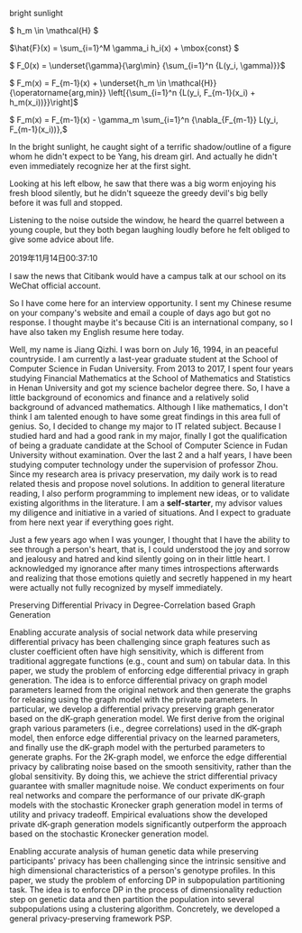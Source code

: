 bright sunlight

$ h_m \in \mathcal{H} $ 

$\hat{F}(x) = \sum_{i=1}^M \gamma_i h_i(x) + \mbox{const} $ 

$ F_0(x) = \underset{\gamma}{\arg\min} {\sum_{i=1}^n {L(y_i, \gamma)}}$ 

$ F_m(x) = F_{m-1}(x) + \underset{h_m \in \mathcal{H}}{\operatorname{arg\,min}} \left[{\sum_{i=1}^n {L(y_i, F_{m-1}(x_i) + h_m(x_i))}}\right]$ 

$ F_m(x) = F_{m-1}(x) - \gamma_m \sum_{i=1}^n {\nabla_{F_{m-1}} L(y_i, F_{m-1}(x_i))},$ 

In the bright sunlight, he caught sight of a terrific shadow/outline of a figure whom he didn't expect to be Yang, his dream girl. And actually he didn't even immediately recognize her at the first sight.

Looking at his left elbow, he saw that there was a big worm enjoying his fresh blood silently, but he didn't squeeze the greedy devil's big belly before it was full and stopped. 

Listening to the noise outside the window, he heard the quarrel between a young couple, but they both began laughing loudly before he felt obliged to give some advice about life.

2019年11月14日00:37:10

I saw the news that Citibank would have a campus talk at our school on its WeChat official account.

So I have come here for an interview opportunity. I sent my Chinese resume on your company's website and email a couple of days ago but got no response. I thought maybe it's because Citi is an international company, so I have also taken my English resume here today.  

Well, my name is Jiang Qizhi. I was born on July 16, 1994, in an peaceful countryside. I am currently a last-year graduate student at the School of Computer Science in Fudan University. From 2013 to 2017, I spent four years studying Financial Mathematics at the School of Mathematics and Statistics in  Henan University and got my science bachelor degree there. So, I have a little background of economics and finance and a relatively solid background of advanced mathematics. Although I like mathematics, I don't think I am talented enough to have some great findings in this area full of genius. So, I decided to change my major to IT related subject. Because I studied hard and had a good rank in my major, finally I got the qualification of being a graduate candidate at the School of Computer Science in Fudan University without examination. Over the last 2 and a  half years, I have been studying computer technology under the supervision of professor Zhou. Since my research area is privacy preservation, my daily work is to read related thesis and propose novel solutions. In addition to general literature reading, I also perform programming to  implement new ideas, or to validate existing algorithms in the literature. I am a **self-starter**, my advisor values my   diligence and initiative in a varied of situations. And I expect to graduate from here next year if everything goes right.



Just a few years ago when I was younger, I thought that I have the ability to see through a person's heart, that is, I could understood the joy and sorrow and jealousy and hatred and kind silently going on in their little heart. I acknowledged my ignorance after many times introspections afterwards and realizing that those emotions quietly and secretly happened in my heart were actually not fully recognized by myself immediately.



Preserving Differential Privacy in Degree-Correlation based Graph Generation

Enabling accurate analysis of social network data while preserving differential privacy has been challenging since graph features such as cluster coefficient often have high sensitivity, which is different from traditional aggregate functions (e.g., count and sum) on tabular data. In this paper, we study the problem of enforcing edge differential privacy in graph generation. The idea is to enforce differential privacy on graph model parameters learned from the original network and then generate the graphs for releasing using the graph model with the private parameters. In particular, we develop a differential privacy preserving graph generator based on the dK-graph generation model. We first derive from the original graph various parameters (i.e., degree correlations) used in the dK-graph model, then enforce edge differential privacy on the learned parameters, and finally use the dK-graph model with the perturbed parameters to generate graphs. For the 2K-graph model, we enforce the edge differential privacy by calibrating noise based on the smooth sensitivity, rather than the global sensitivity. By doing this, we achieve the strict differential privacy guarantee with smaller magnitude noise. We conduct experiments on four real networks and compare the performance of our private dK-graph models with the stochastic Kronecker graph generation model in terms of utility and privacy tradeoff. Empirical evaluations show the developed private dK-graph generation models significantly outperform the approach based on the stochastic Kronecker generation model.

Enabling accurate analysis of human genetic data while preserving participants' privacy has been challenging since the intrinsic sensitive and high dimensional characteristics of a person's genotype profiles. In this paper, we study the problem of enforcing DP in subpopulation partitioning task. The idea is to enforce DP in the process of dimensionality reduction step on genetic data and then partition the population into several subpopulations using a clustering algorithm. Concretely, we developed a general privacy-preserving framework PSP. 



